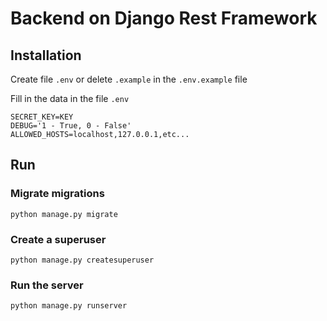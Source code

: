 # Backend on Django Rest Framework


Installation
------------

Create file `.env` or delete `.example` in the `.env.example` file

Fill in the data in the file `.env`

```dotenv
SECRET_KEY=KEY
DEBUG='1 - True, 0 - False'
ALLOWED_HOSTS=localhost,127.0.0.1,etc...
```

Run
---

### Migrate migrations
```
python manage.py migrate
```

### Create a superuser
```
python manage.py createsuperuser
```

### Run the server
```
python manage.py runserver
```
